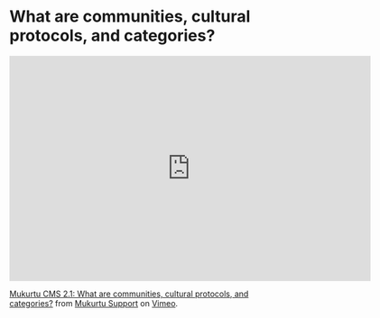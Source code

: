 # What are communities, cultural protocols, and categories?

<iframe src="https://player.vimeo.com/video/326600748?h=408d610143" width="640" height="400" frameborder="0" allow="autoplay; fullscreen; picture-in-picture" allowfullscreen></iframe>

<a href="https://vimeo.com/326600748">Mukurtu CMS 2.1: What are communities, cultural protocols, and categories?</a> from <a href="https://vimeo.com/mukurtu">Mukurtu Support</a> on <a href="https://vimeo.com">Vimeo</a>.